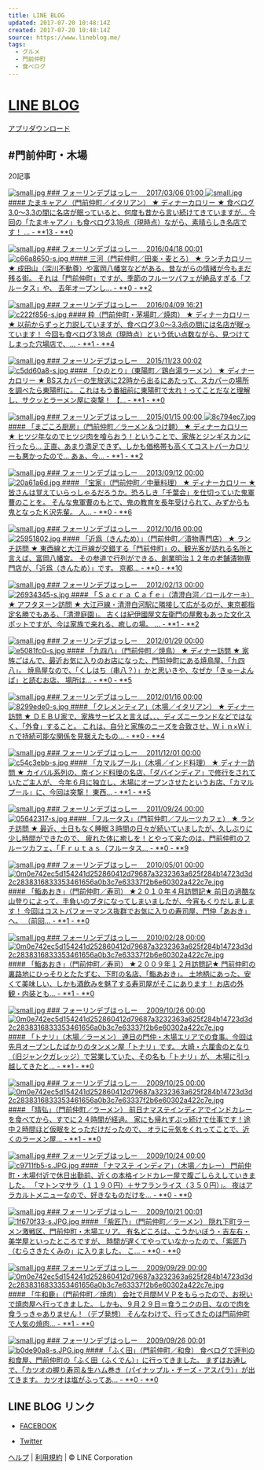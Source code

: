 ```yaml
---
title: LINE BLOG
updated: 2017-07-20 10:48:14Z
created: 2017-07-20 10:48:14Z
source: https://www.lineblog.me/
tags:
  - グルメ
  - 門前仲町
  - 食べログ
---
```


# [LINE BLOG](https://www.lineblog.me/)

[アプリダウンロード](https://www.lineblog.me/landing/)

## #門前仲町・木場

20記事

[ ![small.jpg](../_resources/small-1.jpg)   ### フォーリンデブはっしー　  2017/03/06 01:00    ![small.jpg](../_resources/small-3.jpg)   #### たまキャアノ（門前仲町／イタリアン）  ★ ディナーカロリー ★ 食べログ3.0〜3.3の間に名店が眠っていると、何度も昔から言い続けてきていますが… 今回の「たまキャアノ」も食べログ3.18点（現時点）ながら、素晴らしき名店です！ ...    - **13  - **0](https://lineblog.me/fallindebu/archives/8324217.html)

[ ![small.jpg](../_resources/small-1.jpg)   ### フォーリンデブはっしー　  2016/04/18 00:01    ![c66a8650-s.jpg](../_resources/c66a8650-s.jpg)   #### 三河（門前仲町／田楽・麦とろ）  ★ ランチカロリー ★ 成田山（深川不動尊）や富岡八幡宮などがある、昔ながらの情緒が今もまだ残る街。 それは「門前仲町」ですが、季節のフルーツパフェが絶品すぎる「フルータス」や、 去年オープンし...    - **0  - **2](https://lineblog.me/fallindebu/archives/2600251.html)

[ ![small.jpg](../_resources/small-1.jpg)   ### フォーリンデブはっしー　  2016/04/09 16:21    ![c222f856-s.jpg](../_resources/c222f856-s.jpg)   #### 粋（門前仲町・茅場町／焼肉）  ★ ディナーカロリー ★ 以前からずっと力説していますが、食べログ3.0〜3.3点の間には名店が眠っています！ 今回も食べログ3.18点（現時点）という低い点数ながら、見つけてしまった穴場店で、...    - **1  - **4](https://lineblog.me/fallindebu/archives/2420564.html)

[ ![small.jpg](../_resources/small-1.jpg)   ### フォーリンデブはっしー　  2015/11/23 00:02    ![c5dd60a8-s.jpg](../_resources/c5dd60a8-s.jpg)   #### 「ひのとり」（東陽町／鶏白湯ラーメン）  ★ ディナーカロリー ★ BSスカパーの生放送に22時から出るにあたって、スカパーの場所を調べたら東陽町に。 これはもう番組前に東陽町で太れ！ってことだなと理解し、サクッとラーメン屋に突撃！ 【...    - **1  - **0](https://lineblog.me/fallindebu/archives/195775.html)

[ ![small.jpg](../_resources/small-1.jpg)   ### フォーリンデブはっしー　  2015/01/15 00:00    ![8c794ec7.jpg](../_resources/8c794ec7.jpg)   #### 「まごころ厨房」（門前仲町／ラーメン＆つけ麺）  ★ ディナーカロリー ★ ヒツジ年なのでヒツジ肉を喰らおう！ということで、家族とジンギスカンに行ったら… 正直、あまり満足できず、しかも価格帯も高くてコストパーカロリーも悪かったので… あぁ、今...    - **1  - **2](https://lineblog.me/fallindebu/archives/4810348.html)

[ ![small.jpg](../_resources/small-1.jpg)   ### フォーリンデブはっしー　  2013/09/12 00:00    ![20a61a6d.jpg](../_resources/20a61a6d.jpg)   #### 「宝家」（門前仲町／中華料理）  ★ ディナーカロリー ★ 皆さんは覚えていらっしゃるだろうか。恐ろしき「千葉会」を仕切っていた鬼軍曹のことを。 そんな鬼軍曹のもとで、鬼の教育を長年受けられて、みずからも鬼となったＫ沢先輩。 人...    - **0  - **6](https://lineblog.me/fallindebu/archives/4523006.html)

[ ![small.jpg](../_resources/small-1.jpg)   ### フォーリンデブはっしー　  2012/10/16 00:00    ![25951802.jpg](../_resources/25951802.jpg)   #### 「近爲（きんため）」（門前仲町／漬物専門店）  ★ ランチ訪問 ★ 東西線と大江戸線が交錯する「門前仲町」の、観光客が訪れる名所と言えば、富岡八幡宮。 その参道で行列ができる、創業明治１２年の老舗漬物専門店が、「近爲（きんため）」です。 京都...    - **0  - **10](https://lineblog.me/fallindebu/archives/4314667.html)

[ ![small.jpg](../_resources/small-1.jpg)   ### フォーリンデブはっしー　  2012/02/13 00:00    ![26934345-s.jpg](../_resources/26934345-s.jpg)   #### 「Ｓａｃｒａ Ｃａｆｅ」（清澄白河／ロールケーキ）  ★ アフタヌーン訪問 ★ 大江戸線・清澄白河駅に隣接して広がるのが、東京都指定名勝でもある、「清澄庭園」。 古くは紀伊國屋文左衛門の屋敷もあった文化スポットですが、今は家族で来れる、癒しの場。 ...    - **1  - **2](https://lineblog.me/fallindebu/archives/4103696.html)

[ ![small.jpg](../_resources/small-1.jpg)   ### フォーリンデブはっしー　  2012/01/29 00:00    ![e5081fc0-s.jpg](../_resources/e5081fc0-s.jpg)   #### 「九四八」（門前仲町／焼鳥）  ★ ディナー訪問 ★ 家族ごはんで、最近お気に入りのお店になった、門前仲町にある焼鳥屋、「九四八」。 焼鳥屋なので、「くしはち（串八？）」かと思いきや、なぜか「きゅーよんぱ」と読むお店。 場所は...    - **0  - **5](https://lineblog.me/fallindebu/archives/4089840.html)

[ ![small.jpg](../_resources/small-1.jpg)   ### フォーリンデブはっしー　  2012/01/16 00:00    ![8299ede0-s.jpg](../_resources/8299ede0-s.jpg)   #### 「クレメンティア」（木場／イタリアン）  ★ ディナー訪問 ★ ＤＥＢＵ家で、家族サービスと言えば、、、ディズニーランドなどではなく、「外食」すること。 これは、自分と家族のニーズを合致させ、Ｗｉｎ×Ｗｉｎで持続可能な関係を見据えたもの...    - **0  - **4](https://lineblog.me/fallindebu/archives/4077547.html)

[ ![small.jpg](../_resources/small-1.jpg)   ### フォーリンデブはっしー　  2011/12/01 00:00    ![c54c3ebb-s.jpg](../_resources/c54c3ebb-s.jpg)   #### 「カマルプール」（木場／インド料理）  ★ ディナー訪問 ★ カイバル系列の、南インド料理の名店、「ダバインディア」で修行をされていたご主人が、 今年６月に独立し、木場にオープンさせたというお店、「カマルプール」に、今回は突撃！ 東西...    - **1  - **5](https://lineblog.me/fallindebu/archives/4026509.html)

[ ![small.jpg](../_resources/small-1.jpg)   ### フォーリンデブはっしー　  2011/09/24 00:00    ![05642317-s.jpg](../_resources/05642317-s.jpg)   #### 「フルータス」（門前仲町／フルーツカフェ）  ★ ランチ訪問 ★ 最近、土日もなく睡眠３時間の日々が続いていましたが、久しぶりに少し時間ができたので、 疲れた体に癒しを！とやって来たのは、門前仲町のフルーツカフェ、「Ｆｒｕｔａｓ（フルータス...    - **0  - **9](https://lineblog.me/fallindebu/archives/3941359.html)

[ ![small.jpg](../_resources/small-1.jpg)   ### フォーリンデブはっしー　  2010/05/01 00:00    ![0m0e742ec5d154241d252860412d79687a3232363a625f284b14723d3d2c2838316833353461656a0b3c7e63337f2b6e60302a422c7e.jpg](../_resources/0m0e742ec5d154241d252860412d79687a3232363a625f284b14723d3d2c2838316833353461656a0b3c7e63337f2b6e60302a422c7e.jpg)   #### 「鮨あおき」（門前仲町／寿司）  ★２０１０年４月訪問記★ 前日の過酷な山登りによって、手負いのブタになってしまいましたが、今宵もくりだしまします！ 今回はコストパフォーマンス抜群でお気に入りの寿司屋、門仲「あおき」へ。 （前回...    - **1  - **0](https://lineblog.me/fallindebu/archives/2629235.html)

[ ![small.jpg](../_resources/small-1.jpg)   ### フォーリンデブはっしー　  2010/02/28 00:00    ![0m0e742ec5d154241d252860412d79687a3232363a625f284b14723d3d2c2838316833353461656a0b3c7e63337f2b6e60302a422c7e.jpg](../_resources/0m0e742ec5d154241d252860412d79687a3232363a625f284b14723d3d2c2838316833353461656a0b3c7e63337f2b6e60302a422c7e.jpg)   #### 「鮨あおき」（門前仲町／寿司）  ★２００９年１２月訪問記★ 門前仲町の裏路地にひっそりとたたずむ、下町の名店、「鮨あおき」。 土地柄にあった、安くて美味しい、しかも酒飲みを魅了する寿司屋がそこにあります！ お店の外観・内装とも...    - **1  - **0](https://lineblog.me/fallindebu/archives/2374031.html)

[ ![small.jpg](../_resources/small-1.jpg)   ### フォーリンデブはっしー　  2009/10/26 00:00    ![0m0e742ec5d154241d252860412d79687a3232363a625f284b14723d3d2c2838316833353461656a0b3c7e63337f2b6e60302a422c7e.jpg](../_resources/0m0e742ec5d154241d252860412d79687a3232363a625f284b14723d3d2c2838316833353461656a0b3c7e63337f2b6e60302a422c7e.jpg)   #### 「トナリ」（木場／ラーメン）  連日の門仲・木場エリアでの食事。今回は先月オープンしたばかりのタンメン屋「トナリ」です。 大崎・六厘舎のとなり（旧ジャンクガレッジ）で営業していた、その名も「トナリ」が、 木場に引っ越してきたと...    - **1  - **0](https://lineblog.me/fallindebu/archives/1881942.html)

[ ![small.jpg](../_resources/small-1.jpg)   ### フォーリンデブはっしー　  2009/10/25 00:00    ![0m0e742ec5d154241d252860412d79687a3232363a625f284b14723d3d2c2838316833353461656a0b3c7e63337f2b6e60302a422c7e.jpg](../_resources/0m0e742ec5d154241d252860412d79687a3232363a625f284b14723d3d2c2838316833353461656a0b3c7e63337f2b6e60302a422c7e.jpg)   #### 「晴弘」（門前仲町／ラーメン）  前日ナマステインディアでインドカレーを食べてから、すでに２４時間が経過。 家にも帰れずぶっ続けで仕事です！途中２時間ほど仮眠をとっただけだったので、 オラに元気をくれってことで、近くのラーメン屋...    - **1  - **0](https://lineblog.me/fallindebu/archives/1881605.html)

[ ![small.jpg](../_resources/small-1.jpg)   ### フォーリンデブはっしー　  2009/10/24 00:00    ![c9711fb5-s.JPG.jpg](../_resources/c9711fb5-s.JPG.jpg)   #### 「ナマステ インディア」（木場／カレー）  門前仲町・木場付近で休日出勤前、近くの本格インドカレー屋で腹ごしらえしていきました。 「マトンマサラ（１１９０円）＋サフランライス（３５０円）」。 夜はアラカルトメニューなので、好きなものだけを...    - **0  - **0](https://lineblog.me/fallindebu/archives/1878238.html)

[ ![small.jpg](../_resources/small-1.jpg)   ### フォーリンデブはっしー　  2009/10/21 00:01    ![1f670f33-s.JPG.jpg](../_resources/1f670f33-s.JPG.jpg)   #### 「紫匠乃」（門前仲町／ラーメン）  隠れ下町ラーメン激戦区、門前仲町・木場エリア。 有名どころは、こうかいぼう・吉左右・美学屋といったところですが、 時間が遅くてやっていなかったので、「紫匠乃（むらさきたくみの」に入りました。 こ...    - **0  - **0](https://lineblog.me/fallindebu/archives/1866499.html)

[ ![small.jpg](../_resources/small-1.jpg)   ### フォーリンデブはっしー　  2009/09/29 00:00    ![0m0e742ec5d154241d252860412d79687a3232363a625f284b14723d3d2c2838316833353461656a0b3c7e63337f2b6e60302a422c7e.jpg](../_resources/0m0e742ec5d154241d252860412d79687a3232363a625f284b14723d3d2c2838316833353461656a0b3c7e63337f2b6e60302a422c7e.jpg)   #### 「牛和鹿」（門前仲町／焼肉）  会社で月間ＭＶＰをもらったので、お祝いで焼肉屋へ行ってきました。 しかも、９月２９日＝食うニクの日、なので肉を食うっきゃありません！（デブ発想） そんなわけで、行ってきたのは門前仲町で人気の焼肉...    - **1  - **0](https://lineblog.me/fallindebu/archives/1693309.html)

[ ![small.jpg](../_resources/small-1.jpg)   ### フォーリンデブはっしー　  2009/09/26 00:01    ![b0de90a8-s.JPG.jpg](../_resources/b0de90a8-s.JPG.jpg)   #### 「ふく田」（門前仲町／和食）  食べログで評判の和食屋、門前仲町の「ふく田（ふくでん）」に行ってきました。 まずはお通しで、「カツオの握り寿司＆生ハム巻き（パイナップル・チーズ・アスパラ）」が出てきます。 カツオは塩がふってあ...    - **0  - **0](https://lineblog.me/fallindebu/archives/1692006.html)

## LINE BLOG リンク

- [FACEBOOK](http://www.facebook.com/share.php?u=https://www.lineblog.me/)

- [Twitter](https://twitter.com/share?count=horizontal&original_referer=https://www.lineblog.me/&text=%E6%9C%89%E5%90%8D%E4%BA%BA%E3%83%BB%E3%83%A2%E3%83%87%E3%83%AB%E3%83%BB%E3%82%BF%E3%83%AC%E3%83%B3%E3%83%88%E3%83%BB%E3%82%A2%E3%83%BC%E3%83%86%E3%82%A3%E3%82%B9%E3%83%88%E3%81%AELINE%20BLOG&url=https://www.lineblog.me/)

[ヘルプ](https://help.line.me/line_blog2/) | [利用規約](https://www.lineblog.me/terms) | © LINE Corporation